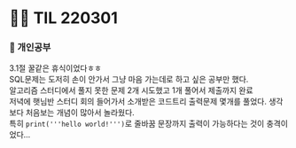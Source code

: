 # 🛀🏻 TIL 220301

### 🧐 개인공부

3.1절 꿀같은 휴식이었다ㅎㅎ\
SQL문제는 도저히 손이 안가서 그냥 마음 가는데로 하고 싶은 공부만 했다.\
알고리즘 스터디에서 풀지 못한 문제 2개 시도했고 1개 풀어서 제출까지 완료\
저녁에 햇님반 스터디 회의 들어가서 소개받은 코드트리 출력문제 몇개를 풀었다.
생각보다 처음보는 개념이 많아서 놀라웠다.\
특히 `print('''hello world!''')`로 줄바꿈 문장까지 출력이 가능하다는 것이 충격이었다...
